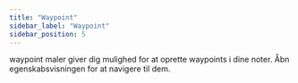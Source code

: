 ```yaml
---
title: "Waypoint"
sidebar_label: "Waypoint"
sidebar_position: 5
---
```


waypoint maler giver dig mulighed for at oprette waypoints i dine noter. Åbn egenskabsvisningen for at navigere til dem.
